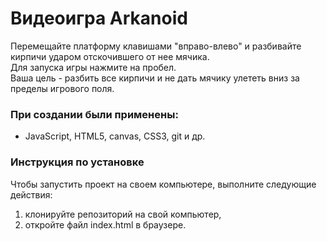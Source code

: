 # Видеоигра Arkanoid

Перемещайте платформу клавишами "вправо-влево" и разбивайте кирпичи ударом отскочившего от нее мячика.  
Для запуска игры нажмите на пробел.  
Ваша цель - разбить все кирпичи и не дать мячику улететь вниз за пределы игрового поля.

<!-- **Поиграть можно здесь:**
* [Arkanoid]() -->

### При создании были применены:
* JavaScript, HTML5, canvas, CSS3, git и др.

<!-- ### Доработка проекта будет включать:
*  -->

### Инструкция по установке
Чтобы запустить проект на своем компьютере, выполните следующие действия:
1. клонируйте репозиторий на свой компьютер,
2. откройте файл index.html в браузере.
